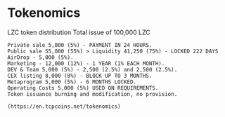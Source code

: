 # Tokenomics
LZC token distribution
Total issue of 100,000 LZC

    Private sale 5,000 (5%) - PAYMENT IN 24 HOURS.
    Public sale 55,000 (55%) > Liquidity 41,250 (75%) - LOCKED 222 DAYS
    AirDrop - 5,000 (5%).
    Marketing - 12,000 (12%) - 1 YEAR (1% EACH MONTH).
    DEV & Team 5,000 (5%) - 2,500 (2.5%) and 2,500 (2.5%).
    CEX listing 8,000 (8%) - BLOCK UP TO 3 MONTHS.
    Metaprogram 5,000 (5%) - 6 MONTHS LOCKED.
    Operating Costs 5,000 (5%) USED ON REQUIREMENTS.
    Token issuance burning and modification, no provision.
    
    (https://en.tcpcoins.net/tokenomics)
   

